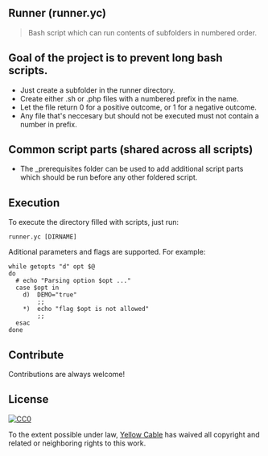## Runner (runner.yc)
> Bash script which can run contents of subfolders in numbered order.

## Goal of the project is to prevent long bash scripts. 
- Just create a subfolder in the runner directory.
- Create either .sh or .php files with a numbered prefix in the name.
- Let the file return 0 for a positive outcome, or 1 for a negative outcome.
- Any file that's neccesary but should not be executed must not contain a number in prefix.

## Common script parts (shared across all scripts)
- The _prerequisites folder can be used to add additional script parts which should be run before any other foldered script.

## Execution
To execute the directory filled with scripts, just run:
```
runner.yc [DIRNAME]
```

Aditional parameters and flags are supported. For example:
```
while getopts "d" opt $@
do
  # echo "Parsing option $opt ..."
  case $opt in
    d)	DEMO="true"
        ;;
    *)  echo "flag $opt is not allowed"
        ;;
  esac
done

```

## Contribute
Contributions are always welcome!

## License

[![CC0](https://licensebuttons.net/p/zero/1.0/88x31.png)](https://creativecommons.org/publicdomain/zero/1.0/)

To the extent possible under law, [Yellow Cable](http://yellowcable.nl) has waived all copyright and related or neighboring rights to this work.

